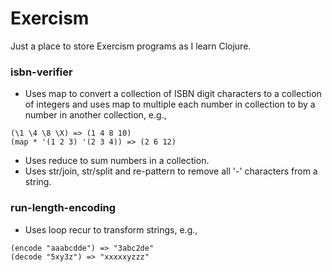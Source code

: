 # Exercism

Just a place to store Exercism programs as I learn Clojure.

### isbn-verifier
- Uses map to convert a collection of ISBN digit characters to a collection of integers
and uses map to multiple each number in collection to by a number in another
collection, e.g.,
```
(\1 \4 \8 \X) => (1 4 8 10)
(map * '(1 2 3) '(2 3 4)) => (2 6 12)
```
- Uses reduce to sum numbers in a collection.
- Uses str/join, str/split and re-pattern to remove all '-' characters from a string.


### run-length-encoding
- Uses loop recur to transform strings, e.g.,
```
(encode "aaabcdde") => "3abc2de"
(decode "5xy3z") => "xxxxxyzzz"
```
